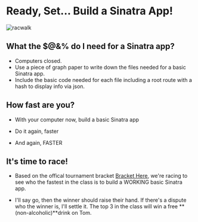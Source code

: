 # Ready, Set... Build a Sinatra App!
![racwalk](http://static0.demotix.com/sites/default/files/imagecache/a_scale_large/2200-8/photos/1373338515-womens-10km-and-mens-20km-race-walk-in-cacac-2013_2235438.jpg)

## What the $@&% do I need for a Sinatra app?

- Computers closed.
- Use a piece of graph paper to write down the files needed for a basic Sinatra app.
- Include the basic code needed for each file including a root route with a hash to display info via json.

## How fast are you?
- With your computer now, build a basic Sinatra app

- Do it again, faster

- And again, FASTER

## It's time to race!
- Based on the offical tournament bracket [Bracket Here](http://challonge.com/tournaments/bracket_generator?ref=k3kI1eSxjr), we're racing to see who the fastest in the class is to build a WORKING basic Sinatra app.

- I'll say go, then the winner should raise their hand. If there's a dispute who the winner is, I'll settle it. The top 3 in the class will win a free **(non-alcoholic)**drink on Tom.
